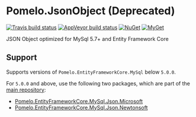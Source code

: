 # Pomelo.JsonObject (Deprecated)

[![Travis build status](https://img.shields.io/travis/PomeloFoundation/Pomelo.JsonObject.svg?label=travis-ci&branch=master&style=flat-square)](https://travis-ci.org/PomeloFoundation/Pomelo.JsonObject)
[![AppVeyor build status](https://img.shields.io/appveyor/ci/Kagamine/Pomelo-JsonObject/master.svg?label=appveyor&style=flat-square)](https://ci.appveyor.com/project/Kagamine/pomelo-jsonobject/branch/master)
[![NuGet](https://img.shields.io/nuget/v/Pomelo.JsonObject.svg?style=flat-square&label=nuget)](https://www.nuget.org/packages/Pomelo.JsonObject/)
[![MyGet](https://img.shields.io/myget/pomelo/vpre/Pomelo.JsonObject.svg?style=flat-square&label=myget)](https://www.myget.org/Package/Details/pomelo?packageType=nuget&packageId=Pomelo.JsonObject)

JSON Object optimized for MySql 5.7+ and Entity Framework Core

## Support

Supports versions of `Pomelo.EntityFrameworkCore.MySql` below `5.0.0`.

For `5.0.0` and above, use the following two packages, which are part of the [main repository](https://github.com/PomeloFoundation/Pomelo.EntityFrameworkCore.MySql):
* [Pomelo.EntityFrameworkCore.MySql.Json.Microsoft](https://www.nuget.org/packages/Pomelo.EntityFrameworkCore.MySql.Json.Microsoft/)
* [Pomelo.EntityFrameworkCore.MySql.Json.Newtonsoft](https://www.nuget.org/packages/Pomelo.EntityFrameworkCore.MySql.Json.Newtonsoft/)
